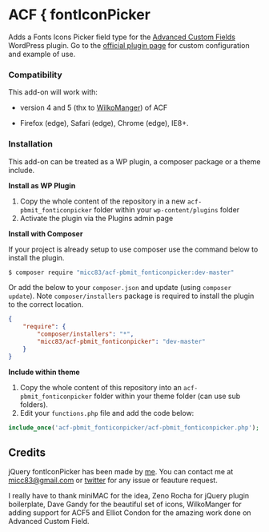 ACF { fontIconPicker
==============

Adds a Fonts Icons Picker field type for the [Advanced Custom Fields](http://wordpress.org/extend/plugins/advanced-custom-fields/) WordPress plugin. Go to the [official plugin page](http://codeb.it/pbmit_fonticonpicker/#acf) for custom configuration and example of use.

### Compatibility

This add-on will work with:

* version 4 and 5 (thx to [WilkoManger](https://github.com/WilkoManger)) of ACF

* Firefox (edge), Safari (edge), Chrome (edge), IE8+.

### Installation

This add-on can be treated as a WP plugin, a composer package or a theme include.

**Install as WP Plugin**

1. Copy the whole content of the repository in a new `acf-pbmit_fonticonpicker` folder within your `wp-content/plugins` folder
2. Activate the plugin via the Plugins admin page

**Install with Composer**

If your project is already setup to use composer use the command below to install the plugin.

```bash
$ composer require "micc83/acf-pbmit_fonticonpicker:dev-master"
```

Or add the below to your `composer.json` and update (using `composer update`). Note `composer/installers` package is required to install the plugin to the correct location.

```json
{
	"require": {
		"composer/installers": "*",
		"micc83/acf-pbmit_fonticonpicker": "dev-master"
	}
}
```

**Include within theme**

1.	Copy the whole content of this repository into an `acf-pbmit_fonticonpicker` folder within your theme folder (can use sub folders).
2.	Edit your `functions.php` file and add the code below:

```php
include_once('acf-pbmit_fonticonpicker/acf-pbmit_fonticonpicker.php');
```
## Credits

jQuery fontIconPicker has been made by [me](http://codeb.it). You can contact me at micc83@gmail.com or [twitter](https://twitter.com/Micc1983) for any issue or feauture request.

I really have to thank miniMAC for the idea, Zeno Rocha for jQuery plugin boilerplate, Dave Gandy for the beautiful set of icons, WilkoManger for adding support for ACF5 and Elliot Condon for the amazing work done on Advanced Custom Field.
